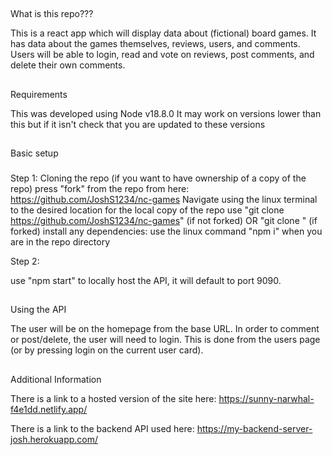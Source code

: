 ##

What is this repo???

This is a react app which will display data about (fictional) board games. It has data about the games themselves, reviews, users, and comments. Users will be able to login, read and vote on reviews, post comments, and delete their own comments.

##

Requirements

This was developed using Node v18.8.0
It may work on versions lower than this but if it isn't check that you are updated to these versions

##

Basic setup

###

Step 1: Cloning the repo
(if you want to have ownership of a copy of the repo) press "fork" from the repo from here: https://github.com/JoshS1234/nc-games
Navigate using the linux terminal to the desired location for the local copy of the repo
use "git clone https://github.com/JoshS1234/nc-games" (if not forked) OR "git clone <your github link>" (if forked)
install any dependencies: use the linux command "npm i" when you are in the repo directory

Step 2:

use "npm start" to locally host the API, it will default to port 9090.

##

Using the API

The user will be on the homepage from the base URL. In order to comment or post/delete, the user will need to login. This is done from the users page (or by pressing login on the current user card).

##

Additional Information

There is a link to a hosted version of the site here: https://sunny-narwhal-f4e1dd.netlify.app/

There is a link to the backend API used here: https://my-backend-server-josh.herokuapp.com/
